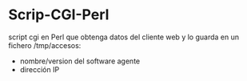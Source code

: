 # Scrip-CGI-Perl

script cgi en Perl que obtenga datos del cliente web y lo guarda en un fichero /tmp/accesos:
 - nombre/version del software agente
 - dirección IP
